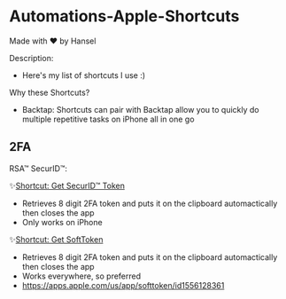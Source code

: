 # Automations-Apple-Shortcuts

Made with ❤ by Hansel


Description:
- Here's my list of shortcuts I use :)

Why these Shortcuts?
- Backtap: Shortcuts can pair with Backtap allow you to quickly do multiple repetitive tasks on iPhone all in one go

## 2FA

RSA™ SecurID™:

✨[Shortcut: Get SecurID™ Token](https://www.icloud.com/shortcuts/8a8df52d0e934ee4bd6a30270dca4579)
- Retrieves 8 digit 2FA token and puts it on the clipboard automactically then closes the app
- Only works on iPhone

✨[Shortcut: Get SoftToken](https://www.icloud.com/shortcuts/c1e21a55fcf84f6fa87aa8604ba4b9c1)
- Retrieves 8 digit 2FA token and puts it on the clipboard automactically then closes the app
- Works everywhere, so preferred
- https://apps.apple.com/us/app/softtoken/id1556128361


